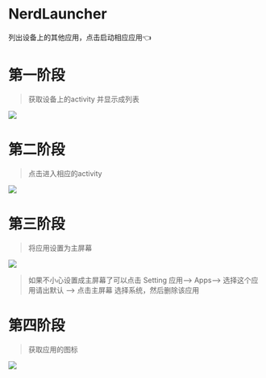 # NerdLauncher
列出设备上的其他应用，点击启动相应应用👈

# 第一阶段
> 获取设备上的activity 并显示成列表

![](http://ww1.sinaimg.cn/mw690/006rAlqhly1fkthtjcu8vj30az0miad1.jpg)

# 第二阶段
> 点击进入相应的activity

![](http://ww1.sinaimg.cn/mw690/006rAlqhly1fkut9i7g5hg30ct0nv7g4.gif)

# 第三阶段
> 将应用设置为主屏幕

![](http://ww1.sinaimg.cn/mw690/006rAlqhly1fkuui4w6baj30b00mb778.jpg)

> 如果不小心设置成主屏幕了可以点击 Setting 应用——> Apps——> 选择这个应用请出默认 ——> 点击主屏幕 选择系统，然后删除该应用

# 第四阶段
> 获取应用的图标

![](http://ww1.sinaimg.cn/mw690/006rAlqhly1fkwlspjkh1j30am0j6413.jpg)

